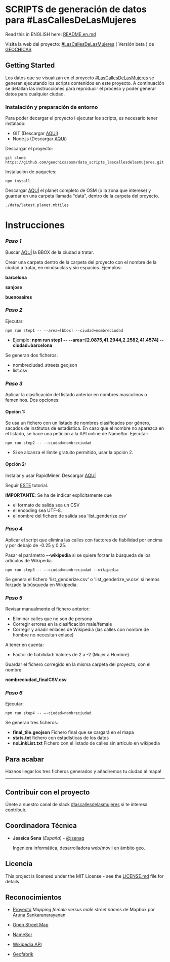 # SCRIPTS de generación de datos para #LasCallesDeLasMujeres

Read this in ENGLISH here: [README.en.md](https://github.com/geochicasosm/data_scripts_lascallesdelasmujeres/blob/master/README.en.md)

Visita la web del proyecto: [#LasCallesDeLasMujeres](https://geochicasosm.github.io/lascallesdelasmujeres/) ( Versión beta ) de [GEOCHICAS](https://geochicas.org/)


## Getting Started


Los datos que se visualizan en el proyecto [#LasCallesDeLasMujeres](https://geochicasosm.github.io/lascallesdelasmujeres/) se generan ejecutando los scripts contenidos en este proyecto. A continuación se detallan las instrucciones para reproducir el proceso y poder generar datos para cualquier ciudad.



### Instalación y preparación de entorno

Para poder decargar el proyecto i ejecutar los scripts, es necesario tener instalado:

* GIT (Descargar [AQUí](https://git-scm.com/downloads))
* Node.js (Descargar [AQUí](https://nodejs.org/es/download/))


Descargar el proyecto:

```
git clone https://github.com/geochicasosm/data_scripts_lascallesdelasmujeres.git
```

Instalación de paquetes:

```
npm install
```

Descargar [AQUÍ](http://osmlab.github.io/osm-qa-tiles/) el planet completo de OSM (o la zona que interese) y guardar en una carpeta llamada "data", dentro de la carpeta del proyecto.

```
./data/latest.planet.mbtiles
```


Instrucciones
======

### _Paso 1_

Buscar [AQUÍ](http://tools.geofabrik.de/calc/) la BBOX de la ciudad a tratar.

Crear una carpeta dentro de la carpeta del proyecto con el nombre de la ciudad a tratar, en minúsuclas y sin espacios. Ejemplos: 

 **barcelona** 
 
 **sanjose** 
 
 **buenosaires** 


 

### _Paso 2_

Ejecutar:

```
npm run step1 -- --area=[bbox] --ciudad=nombreciudad
```

* Ejemplo: **npm run step1 -- --area=[2.0875,41.2944,2.2582,41.4574] --ciudad=barcelona** 


Se generan dos ficheros:
* nombreciudad_streets.geojson
* list.csv


### _Paso 3_

Aplicar la clasificación del listado anterior en nombres masculinos o femeninos. Dos opciones:

#### Opción 1:

Se usa un fichero con un listado de nombres clasificados por género, sacados de institutos de estadística. En caso que el nombre no aparezca en el listado, se hace una petición a la API online de NameSor. Ejecutar:

```
npm run step2 -- --ciudad=nombreciudad
```

* Si se alcanza el límite gratuito permitido, usar la opción 2.

#### Opción 2:

Instalar y usar RapidMiner. Descargar [AQUÍ](https://rapidminer.com/)

Seguir [ESTE](https://www.youtube.com/watch?v=wScgijiqA2c) tutorial.

**IMPORTANTE**: 
Se ha de indicar explícitamente que 
-	el formato de salida sea un CSV
-	el encoding sea UTF-8.
-	el nombre del fichero de salida sea 'list_genderize.csv'


### _Paso 4_

Aplicar el script que elimina las calles con factores de fiabilidad por encima y por debajo de -0.25 y 0.25.

Pasar el parámetro **--wikipedia** si se quiere forzar la búsqueda de los artículos de Wikipedia.

```
npm run step3 -- –-ciudad=nombreciudad --wikipedia
```

Se genera el fichero 'list_genderize.csv' o 'list_genderize_w.csv' si hemos forzado la búsqueda en Wikipedia.


### _Paso 5_

Revisar manualmente el fichero anterior:
- Eliminar calles que no son de persona
- Corregir errores en la clasificación male/female
- Corregir y añadir enlaces de Wikipedia (las calles con nombre de hombre no necesitan enlace)

A tener en cuenta:
- Factor de fiabilidad: Valores de 2 a -2 (Mujer a Hombre).

Guardar el fichero corregido en la misma carpeta del proyecto, con el nombre:

**nombreciudad_finalCSV.csv**

### _Paso 6_

Ejecutar:

```
npm run step4 -- –-ciudad=nombreciudad
```

Se generan tres ficheros:
- **final_tile.geojson** Fichero final que se cargará en el mapa
- **stats.txt** fichero con estadísticas de los datos
- **noLinkList.txt** Fichero con el listado de calles sin artículo en wikipedia


## Para acabar

Haznos llegar los tres ficheros generados y añadiremos tu ciudad al mapa! 

---

## Contribuir con el proyecto

Únete a nuestro canal de slack [#lascallesdelasmujeres](https://join.slack.com/t/geochicas-osm/shared_invite/enQtMzIzMzUyMDQyNjczLTU0YjYzNTQ2ZWRkOWQwZGJlNGY4NjhmODY4Y2M2M2Y2MDM3M2EyZTg4NWI0ODY2ZWRhZGIyN2JjMDc0ZDdlODE) si te interesa contribuir.


## Coordinadora Técnica

* **Jessica Sena** (*España*) - [@jsenag](https://jessisena.github.io/myprofile/) 
    
    Ingeniera informática, desarrolladora web/móvil en ámbito geo.
   


## Licencia

This project is licensed under the MIT License - see the [LICENSE.md](LICENSE.md) file for details


## Reconocimientos


* [Proyecto](https://blog.mapbox.com/mapping-female-versus-male-street-names-b4654c1e00d5) _Mapping female versus male street names_ de Mapbox por [Aruna Sankaranarayanan](https://www.mapbox.com/about/team/aruna-sankaranarayanan/) 

* [Open Street Map](https://www.openstreetmap.org/)

* [NameSor](http://api.namsor.com/onomastics/api/)

* [Wikipedia API](https://www.mediawiki.org/wiki/API:Main_page/es)

* [Geofabrik](http://tools.geofabrik.de/calc/)



